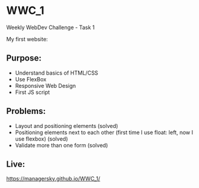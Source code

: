 # WWC_1
Weekly WebDev Challenge - Task 1

My first website:

## Purpose:

- Understand basics of HTML/CSS
- Use FlexBox
- Responsive Web Design
- First JS script

## Problems:

- Layout and positioning elements (solved)
- Positioning elements next to each other (first time I use float: left, now I use flexbox) (solved)
- Validate more than one form (solved)

## Live:

https://managersky.github.io/WWC_1/
